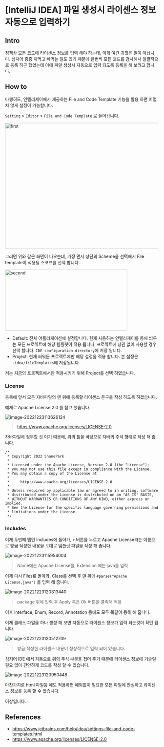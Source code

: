 # [IntelliJ IDEA] 파일 생성시 라이센스 정보 자동으로 입력하기

## Intro

정책상 모든 코드에 라이센스 정보를 입력 해야 하는데, 이게 여간 귀찮은 일이 아닙니다. 심지어 종종 까먹고 빼먹는 일도 있기 때문에 한번씩 모든 코드를 검사해서 일괄적으로 등록 하곤 했었는데 아에 파일 생성시 자동으로 입력 되도록 등록을 해 보려고 합니다.

## How to

다행히도, 인텔리제이에서 제공하는 File and Code Template 기능을 활용 하면 어렵지 않게 설정이 가능합니다.

`Setting` > `Editor` > `File and Code Template` 로 들어갑니다.

<img src="https://raw.githubusercontent.com/Shane-Park/mdblog/main/development/intellij/file-and-code-template.assets/image-20221223111820166.png" width=750 height=413 alt=first>

그러면 위와 같은 화면이 나오는데, 가장 먼저 상단의 Scheme을 선택해서 File template이 적용될 스코프를 선택 합니다.

<img src="https://raw.githubusercontent.com/Shane-Park/mdblog/main/development/intellij/file-and-code-template.assets/image-20221223111927072.png" height=200 width=400 alt=second>

- Default: 전체 어플리케이션에 설정합니다. 현재 사용하는 인텔리제이를 통해 띄우는 모든 프로젝트에 해당 템플릿이 적용 됩니다. 프로젝트에 상관 없이 사용할 경우 선택 합니다. `IDE configuration directory`에 저장 됩니다.
- Project: 현재 띄워둔 프로젝트에만 해당 설정을 적용 합니다.  본 설정은 `.idea/fileTemplates`에 저장됩니다.

저는 지금의 프로젝트에서만 적용시키기 위해 Project를 선택 하였습니다.

###  License

등록에 앞서 모든 자바파일의 맨 위에 등록할 라이센스 문구를 작성 하도록 하겠습니다.

예제로 Apache License 2.0 를 참고 했습니다.

![image-20221223113626124](https://raw.githubusercontent.com/Shane-Park/mdblog/main/development/intellij/file-and-code-template.assets/image-20221223113626124.png)

> https://www.apache.org/licenses/LICENSE-2.0

자바파일에 첨부할 것 이기 때문에, 위의 틀을 바탕으로 자바의 주석 형태로 작성 해 줍니다.

```
/*
 * Copyright 2022 ShanePark
 *
 * Licensed under the Apache License, Version 2.0 (the "License");
 * you may not use this file except in compliance with the License.
 * You may obtain a copy of the License at
 *
 *     http://www.apache.org/licenses/LICENSE-2.0
 *
 * Unless required by applicable law or agreed to in writing, software
 * distributed under the License is distributed on an "AS IS" BASIS,
 * WITHOUT WARRANTIES OR CONDITIONS OF ANY KIND, either express or implied.
 * See the License for the specific language governing permissions and
 * limitations under the License.
 */
```

### Includes

이제 두번째 탭인 Includes에 들어가, `+` 버튼을 누르고 Apache License라는 이름으로 방금 작성한 내용을 토대로 템플릿 파일을 작성 해 줍니다.  

![image-20221223115954004](https://raw.githubusercontent.com/Shane-Park/mdblog/main/development/intellij/file-and-code-template.assets/image-20221223115954004.png)

> Name에는 Apache License를, Extension 에는 java를 입력

이제 다시 Files로 돌아와, Class를 선택 후 맨 위에 `#parse("Apache License.java")` 를 입력 해 줍니다.

![image-20221223120313440](https://raw.githubusercontent.com/Shane-Park/mdblog/main/development/intellij/file-and-code-template.assets/image-20221223120313440.png)

> package 위에 입력 후 Apply 혹은 Ok 버튼을 클릭해 적용

이후 Interface, Enum, Record, Annotation 등에도 모두 똑같이 등록 해 줍니다.

이제 클래스 파일을 하나 생성 해 보면 자동으로 라이센스 정보가 입력 되는것이 확인 됩니다.

![image-20221223120512709](https://raw.githubusercontent.com/Shane-Park/mdblog/main/development/intellij/file-and-code-template.assets/image-20221223120512709.png)

> 방금 작성한 라이센스 내용이 정상적으로 입력 되어 있습니다.

심지어 IDE 에서 자동으로 위의 주석 부분을 접어 주기 때문에 라이센스 정보에 거슬릴 필요 없이 편안하게 코드를 작성 할 수 있습니다.

![image-20221223120950448](https://raw.githubusercontent.com/Shane-Park/mdblog/main/development/intellij/file-and-code-template.assets/image-20221223120950448.png)

마찬가지로 html 파일등 에도 적용하면 예외없이 필요한 모든 파일에 안심하고 라이센스 정보를 등록 할 수 있습니다.

이상입니다.

## References

- https://www.jetbrains.com/help/idea/settings-file-and-code-templates.html
- https://www.apache.org/licenses/LICENSE-2.0

